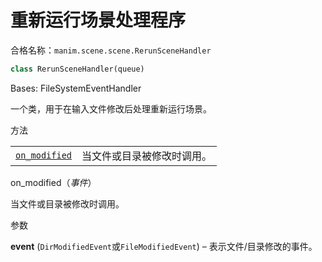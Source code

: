 # 重新运行场景处理程序

合格名称：`manim.scene.scene.RerunSceneHandler`

```py
class RerunSceneHandler(queue)
```

Bases: FileSystemEventHandler

一个类，用于在输入文件修改后处理重新运行场景。


方法

|||
|-|-|
[`on_modified`]()|当文件或目录被修改时调用。

on_modified（_事件_）

当文件或目录被修改时调用。

参数

**event** (`DirModifiedEvent`或`FileModifiedEvent`) – 表示文件/目录修改的事件。